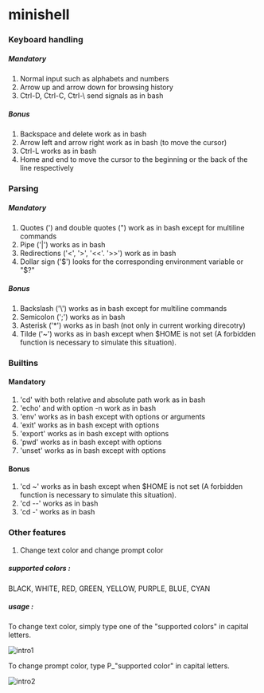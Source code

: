 # minishell

### Keyboard handling

##### Mandatory
1. Normal input such as alphabets and numbers
2. Arrow up and arrow down for browsing history
3. Ctrl-D, Ctrl-C, Ctrl-\ send signals as in bash

##### Bonus
1. Backspace and delete work as in bash
2. Arrow left and arrow right work as in bash (to move the cursor)
3. Ctrl-L works as in bash
4. Home and end to move the cursor to the beginning or the back of the line respectively

### Parsing

##### Mandatory
1. Quotes (') and double quotes (") work as in bash except for multiline commands
2. Pipe ('|') works as in bash
3. Redirections ('<', '>', '<<'. '>>') work as in bash
4. Dollar sign ('$') looks for the corresponding environment variable or "$?"

##### Bonus
1. Backslash ('\\') works as in bash except for multiline commands
2. Semicolon (';') works as in bash
3. Asterisk ('*') works as in bash (not only in current working direcotry)
4. Tilde ('~') works as in bash except when $HOME is not set (A forbidden function is necessary to simulate this situation).

### Builtins

#### Mandatory
1. 'cd' with both relative and absolute path work as in bash
2. 'echo' and with option -n work as in bash
3. 'env' works as in bash except with options or arguments
4. 'exit' works as in bash except with options
5. 'export' works as in bash except with options
6. 'pwd' works as in bash except with options
7. 'unset' works as in bash except with options

#### Bonus
1. 'cd ~' works as in bash except when $HOME is not set (A forbidden function is necessary to simulate this situation).
2. 'cd --' works as in bash
3. 'cd -' works as in bash

### Other features
1. Change text color and change prompt color
##### supported colors :
BLACK, WHITE, RED, GREEN, YELLOW, PURPLE, BLUE, CYAN
##### usage :
To change text color, simply type one of the "supported colors" in capital letters.

![intro1](https://user-images.githubusercontent.com/70040774/122655992-3535a480-d157-11eb-84db-2228bc7b496d.png)


To change prompt color, type P_"supported color" in capital letters.

![intro2](https://user-images.githubusercontent.com/70040774/122655999-4383c080-d157-11eb-8ff9-e01585e36018.png)
